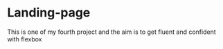 # Landing-page

This is one of my fourth project and the aim is to get fluent and confident with flexbox
